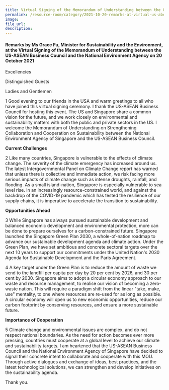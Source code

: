 ```yaml
---  
title: Virtual Signing of the Memorandum of Understanding between the US-ASEAN Business Council and the National Environment Agency - Ms Grace Fu  
permalink: /resource-room/category/2021-10-20-remarks-at-virtual-us-abc-nea-mou-signing/  
image:  
file_url:  
description:  
---  
```


#### Remarks by Ms Grace Fu, Minister for Sustainability and the Environment, at the Virtual Signing of the Memorandum of Understanding between the US-ASEAN Business Council and the National Environment Agency on 20 October 2021  

Excellencies

Distinguished Guests

Ladies and Gentlemen

1 Good evening to our friends in the USA and warm greetings to all who have joined this virtual signing ceremony. I thank the US-ASEAN Business Council for hosting this event. The US and Singapore share a common vision for the future, and we work closely on environmental and sustainability matters with both the public and private sectors in the US. I welcome the Memorandum of Understanding on Strengthening Collaboration and Cooperation on Sustainability between the National Environment Agency of Singapore and the US-ASEAN Business Council.

**Current Challenges**

2 Like many countries, Singapore is vulnerable to the effects of climate change. The severity of the climate emergency has increased around us. The latest Intergovernmental Panel on Climate Change report has warned that unless there is collective and immediate action, we risk facing more serious impacts of climate change such as intense droughts, rainfall, and flooding. As a small island-nation, Singapore is especially vulnerable to sea level rise. In an increasingly resource-constrained world, and against the backdrop of the COVID-19 pandemic which has tested the resilience of our supply chains, it is imperative to accelerate the transition to sustainability.

**Opportunities Ahead**

3 While Singapore has always pursued sustainable development and balanced economic development and environmental protection, more can be done to prepare ourselves for a carbon-constrained future. Singapore launched the Singapore Green Plan 2030, a whole-of-nation roadmap to advance our sustainable development agenda and climate action. Under the Green Plan, we have set ambitious and concrete sectoral targets over the next 10 years to support our commitments under the United Nation&#39;s 2030 Agenda for Sustainable Development and the Paris Agreement.

4 A key target under the Green Plan is to reduce the amount of waste we send to the landfill per capita per day by 20 per cent by 2026, and 30 per cent by 2030. Singapore aims to adopt a circular economy approach to our waste and resource management, to realise our vision of becoming a zero-waste nation. This will require a paradigm shift from the linear &quot;take, make, use&quot; mentality, to one where resources are re-used for as long as possible. A circular economy will open us to new economic opportunities, reduce our carbon footprint by conserving resources, and ensure a more sustainable future.

**Importance of Cooperation**

5 Climate change and environmental issues are complex, and do not respect national boundaries. As the need for action becomes ever more pressing, countries must cooperate at a global level to achieve our climate and sustainability targets. I am heartened that the US-ASEAN Business Council and the National Environment Agency of Singapore have decided to signal their concrete intent to collaborate and cooperate with this MOU. Through active dialogues and exchange of ideas, best practices, and the latest technological solutions, we can strengthen and develop initiatives on the sustainability agenda.

Thank you.
